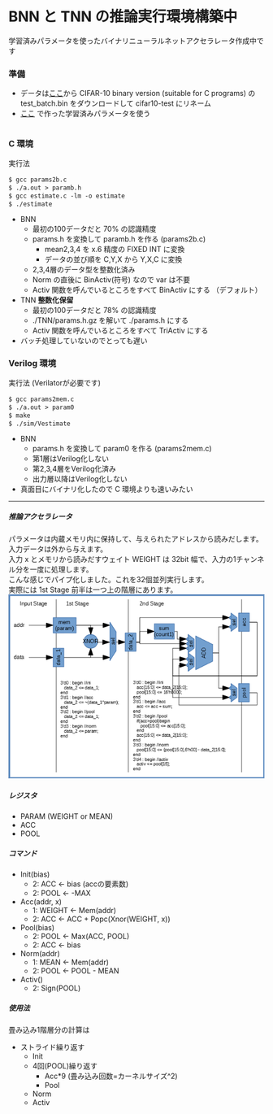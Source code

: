 # BNN と TNN の推論実行環境構築中
学習済みパラメータを使ったバイナリニューラルネットアクセラレータ作成中です
### 準備
- データは[ここ](https://www.cs.toronto.edu/~kriz/cifar.html)から CIFAR-10 binary version (suitable for C programs) の test_batch.bin をダウンロードして cifar10-test にリネーム
- [ここ](https://github.com/tom01h/deep-learning-from-scratch) で作った学習済みパラメータを使う  
```$ ../mkparams.pl W1.h mean1.h var1.h W2.h mean2.h var2.h W3.h mean3.h var3.h W4.h mean4.h var4.h W5.h > ../paramn.h
```

### C 環境
実行法  
```
$ gcc params2b.c
$ ./a.out > paramb.h
$ gcc estimate.c -lm -o estimate
$ ./estimate
```

- BNN
  - 最初の100データだと 70% の認識精度
  - params.h を変換して paramb.h を作る (params2b.c)
    - mean2,3,4 を x.6 精度の FIXED INT に変換
    - データの並び順を C,Y,X から Y,X,C に変換
  - 2,3,4層のデータ型を整数化済み
  - Norm の直後に BinActiv(符号) なので var は不要
  - Activ 関数を呼んでいるところをすべて BinActiv にする （デフォルト）
- TNN **整数化保留**
  - 最初の100データだと 78% の認識精度
  - ./TNN/params.h.gz を解いて ./params.h にする
  - Activ 関数を呼んでいるところをすべて TriActiv にする
- バッチ処理していないのでとっても遅い

### Verilog 環境
実行法 (Verilatorが必要です)   
```
$ gcc params2mem.c
$ ./a.out > param0
$ make
$ ./sim/Vestimate
```
- BNN
  - params.h を変換して param0 を作る (params2mem.c)
  - 第1層はVerilog化しない
  - 第2,3,4層をVerilog化済み
  - 出力層以降はVerilog化しない
- 真面目にバイナリ化したので C 環境よりも速いみたい
---

##### 推論アクセラレータ
パラメータは内蔵メモリ内に保持して、与えられたアドレスから読みだします。  
入力データは外から与えます。  
入力 x とメモリから読みだすウェイト WEIGHT は 32bit 幅で、入力の1チャンネル分を一度に処理します。  
こんな感じでパイプ化しました。これを32個並列実行します。  
実際には 1st Stage 前半は一つ上の階層にあります。  
![](logic.png)

##### レジスタ
- PARAM (WEIGHT or MEAN)
- ACC
- POOL

##### コマンド
- Init(bias)
  - 2: ACC ← bias (accの要素数)
  - 2: POOL ← -MAX
- Acc(addr, x)
  - 1: WEIGHT ← Mem(addr)
  - 2: ACC ← ACC + Popc(Xnor(WEIGHT, x))
- Pool(bias)
  - 2: POOL ← Max(ACC, POOL)
  - 2: ACC ← bias
- Norm(addr)
  - 1: MEAN ← Mem(addr)
  - 2: POOL ← POOL - MEAN
- Activ()
  - 2: Sign(POOL)

##### 使用法
畳み込み1階層分の計算は
- ストライド繰り返す
  - Init
  - 4回(POOL)繰り返す
    - Acc*9 (畳み込み回数=カーネルサイズ^2)
    - Pool
  - Norm
  - Activ
